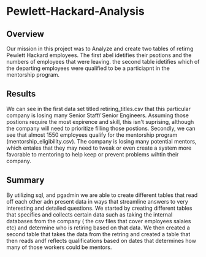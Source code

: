 # Pewlett-Hackard-Analysis
## Overview
Our mission in this project was to Analyze and create two tables of retirng Pewlett Hackard employees. The first abel idetifies their psotions and the numbers of employees that were leaving. the second table idetifies which of the departing employees were qualified to be a particiapnt in the mentorship program.  

## Results
We can see in the first data set titled retiring_titles.csv that this particular company is losing many Senior Staff/ Senior Engineers. Assuming those postions require the most expirence and skill, this isn't suprising, although the company will need to prioritize filling those postions. Secondly, we can see that almost 1550 employees qualify for the mentorship program (mentorship_eligibility.csv). The company is losing many potential mentors, which entales that they may need to tweak or even create a system more favorable to mentoring to help keep or prevent problems wihtin their company. 

## Summary 
By utilizing sql, and pgadmin we are able to create different tables that read off each other adn present data in ways that streamline answers to very interesting and detailed questions. We started by creating different tables that specifies and collects certain data such as taking the internal databases from the company ( the csv files that cover employees salaies etc) and determine who is retiring based on that data. We then created a second table that takes the data from the retring and created a table that then reads andf reflects qualifications based on dates that determines how many of those workers could be mentors. 
